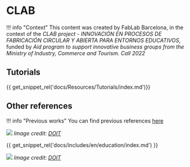 # CLAB

!!! info "Context"
	This content was created by FabLab Barcelona, in the context of the _CLAB project - INNOVACIÓN EN PROCESOS DE FABRICACIÓN CIRCULAR Y ABIERTA PARA ENTORNOS EDUCATIVOS_, funded by _Aid program to support innovative business groups from the Ministry of Industry, Commerce and Tourism. Call 2022_

## Tutorials

{{ get_snippet_rel('docs/Resources/Tutorials/index.md')}}

## Other references

!!! info "Previous works"
	You can find previous references [here](https://docs.smartcitizen.me/Resources/Education/)

![](/assets/images/doit.png)
_Image credit: [DOIT](https://doit-europe.net)_

{{ get_snippet_rel('docs/includes/en/education/index.md') }}

![](/assets/images/learningbydoing.png)
_Image credit: [DOIT](https://doit-europe.net)_